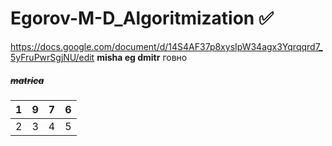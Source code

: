 # Egorov-M-D_Algoritmization :white_check_mark:
https://docs.google.com/document/d/14S4AF37p8xysIpW34agx3Yqrqqrd7_5yFruPwrSgjNU/edit
**misha eg dmitr**
говно

##### ~~matrica~~
|1|9|7|6|
|-|--|---|----|
|2|3|4|5|
